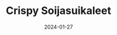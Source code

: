 ---
title: "Crispy Soija­suikaleet"
image: "https://vegaanibotti.lauravuo.me/2024/01/2024-01-27_small.png"
date: 2024-01-27
receipt_url: "https://kasviskapina.fi/reseptit/crispy-soijasuikaleet"
---